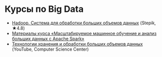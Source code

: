 # Курсы по Big Data

- [Hadoop. Система для обработки больших объемов данных](https://stepik.org/course/150/) (Stepik, ★4.8)
- [Материалы курса «Масштабируемое машинное обучение и анализ больших данных с Apache Spark»](https://github.com/a4tunado/lectures-hse-spark)
- [Технологии хранения и обработки больших объемов данных](https://www.youtube.com/watch?v=PukjnXwGDaE&list=PLlb7e2G7aSpS_tveNoxgn1Zqmg-VhD95i) (YouTube, Computer Science Center)